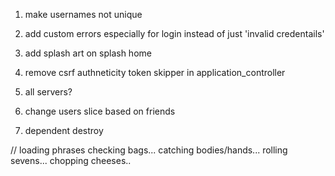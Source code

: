 1. make usernames not unique
2. add custom errors especially for login instead of just 'invalid credentails'
3. add splash art on splash home
4. remove csrf authneticity token skipper in application_controller

5. all servers?
6. change users slice based on friends
7. dependent destroy

// loading phrases
checking bags...
catching bodies/hands...
rolling sevens...
chopping cheeses..
